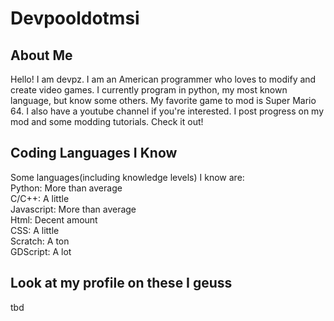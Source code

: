 # Devpooldotmsi
## About Me
Hello! I am devpz. I am an American programmer who loves to modify and create video games. I currently program in python, my most known language, but know some others. My favorite game to mod is Super Mario 64. I also have a youtube channel if you're interested. I post progress on my mod and some modding tutorials. Check it out!
## Coding Languages I Know
Some languages(including knowledge levels) I know are:<br>
Python: More than average<br>
C/C++: A little<br>
Javascript: More than average<br>
Html: Decent amount<br>
CSS: A little<br>
Scratch: A ton<br>
GDScript: A lot<br>

## Look at my profile on these I geuss
tbd
